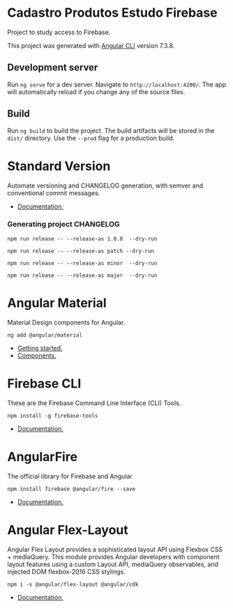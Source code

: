 # Cadastro Produtos Estudo Firebase

Project to study access to Firebase.

This project was generated with [Angular CLI](https://github.com/angular/angular-cli) version 7.3.8.

## Development server

Run `ng serve` for a dev server. Navigate to `http://localhost:4200/`. The app will automatically reload if you change any of the source files.

## Build

Run `ng build` to build the project. The build artifacts will be stored in the `dist/` directory. Use the `--prod` flag for a production build.

# Standard Version

Automate versioning and CHANGELOG generation, with semver and conventional commit messages.

- [Documentation.](https://github.com/conventional-changelog/standard-version)

### Generating project CHANGELOG

```
npm run release -- --release-as 1.0.0  --dry-run

npm run release -- --release-as patch --dry-run

npm run release -- --release-as minor  --dry-run

npm run release -- --release-as major  --dry-run
```

# Angular Material
Material Design components for Angular.

```
ng add @angular/material
```

- [Getting started.](https://material.angular.io/guide/getting-started)
- [Components.](https://material.angular.io/components/categories)

# Firebase CLI

These are the Firebase Command Line Interface (CLI) Tools.

```
npm install -g firebase-tools
```

- [Documentation.](https://github.com/firebase/firebase-tools)

# AngularFire

The official library for Firebase and Angular

```
npm install firebase @angular/fire --save
```

- [Documentation.](https://github.com/angular/angularfire2)

# Angular Flex-Layout

Angular Flex Layout provides a sophisticated layout API using Flexbox CSS + mediaQuery. This module provides Angular developers with component layout features using a custom Layout API, mediaQuery observables, and injected DOM flexbox-2016 CSS stylings.

```
npm i -s @angular/flex-layout @angular/cdk
```

- [Documentation.](https://github.com/angular/flex-layout)



